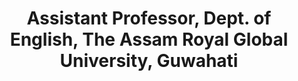 ---
title: Assistant Professor, Dept. of English, The Assam Royal Global University, Guwahati
duration: August, 2019 - Present
excerpt: 
order: 1
---